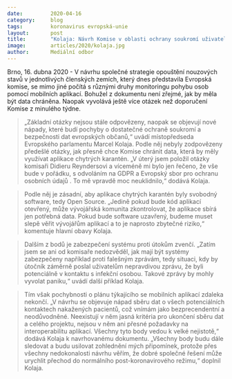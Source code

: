 ```yaml
---
date:         2020-04-16
category:     blog
tags:         koronavirus evropská-unie 
layout:       post
title:        "Kolaja: Návrh Komise v oblasti ochrany soukromí uživatelů mobilních aplikací pro boj s COVID-19 je nedostatečný"
image:        articles/2020/kolaja.jpg
author:       Mediální odbor
--- 
```




Brno, 16. dubna 2020 - V návrhu společné strategie opouštění nouzových stavů v jednotlivých členských zemích, který dnes představila Evropská komise, se mimo jiné počítá s různými druhy monitoringu pohybu osob pomocí mobilních aplikací. Bohužel z dokumentu není zřejmé, jak by měla být data chráněna. Naopak vyvolává ještě více otázek než doporučení Komise z minulého týdne.

> „Základní otázky nejsou stále odpovězeny, naopak se objevují nové nápady, které budí pochyby o dostatečné ochraně soukromí a bezpečnosti dat evropských občanů,“ uvádí místopředseda Evropského parlamentu Marcel Kolaja. Podle něj nebyly zodpovězeny předešlé otázky, jak přesně chce Komise chránit data, která by měly využívat aplikace chytrých karantén. „V úterý jsem položil otázky komisaři Didieru Reyndersovi a víceméně mi bylo jen řečeno, že vše bude v pořádku,  s odvoláním na GDPR a Evropský sbor pro ochranu osobních údajů . To mě vpravdě moc neuklidnilo,“  dodává Kolaja.

> Podle něj je zásadní, aby aplikace chytrých karantén byly svobodný software, tedy Open Source. „Jedině pokud bude kód aplikací otevřený, může vývojářská komunita zkontrolovat, že aplikace sbírá jen potřebná data. Pokud bude software uzavřený, budeme muset slepě věřit  vývojářům aplikací a to je naprosto zbytečné riziko,“   komentuje hlavní obavy Kolaja.

> Dalším z bodů je zabezpečení systému proti útokům zvenčí. „Zatím jsem se ani od komisaře nedozvěděl, jak mají být systémy zabezpečeny například proti falešným zprávám, tedy situaci, kdy by útočník záměrně poslal uživatelům nepravdivou zprávu, že byli  potenciálně v kontaktu s infekční osobou. Takové zprávy by mohly vyvolat paniku,“  uvádí další příklad Kolaja.

> Tím však pochybnosti o plánu týkajícího se mobilních aplikací zdaleka nekončí. „V návrhu se objevuje nápad sběru dat o všech potenciálních kontaktech nakažených pacientů, což vnímám jako bezprecendentní a neodůvodněné. Neexistují v něm jasná kritéria pro ukončení sběru dat a celého projektu, nejsou v něm ani přesné požadavky na interoperabilitu aplikací. Všechny tyto body vedou k velké nejistotě,“  dodává Kolaja k navrhovanému dokumentu. „Všechny body budu dále sledovat a budu usilovat zohlednění mých připomínek, protože přes všechny nedokonalosti návrhu věřím, že dobré společné řešení může urychlit přechod do normálního post-koronavirového režimu,“  doplnil Kolaja.
